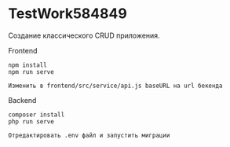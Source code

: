 # TestWork584849

Создание классического CRUD приложения.

Frontend
```
npm install
npm run serve
```
```
Изменить в frontend/src/service/api.js baseURL на url бекенда
```

Backend

```
composer install
php run serve
```
```
Отредактировать .env файл и запустить миграции
```
